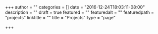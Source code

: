 +++
author = ""
categories = []
date = "2016-12-24T18:03:11-08:00"
description = ""
draft = true
featured = ""
featuredalt = ""
featuredpath = "projects"
linktitle = ""
title = "Projects"
type = "page"

+++
